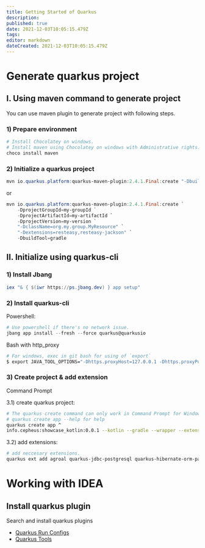 ```yaml
---
title: Getting Started of Quarkus
description: 
published: true
date: 2021-12-03T10:05:15.479Z
tags: 
editor: markdown
dateCreated: 2021-12-03T10:05:15.479Z
---
```


# Generate quarkus project

## I. Using maven command to generate project
You can use maven plugin to generate project with following steps.

### 1) Prepare environment
```powershell
# Install Chocolatey on windows.
# Install maven using Chocolatey on windows with Administrative rights.
choco install maven
```

### 2) Initialize a quarkus project
```powershell
mvn io.quarkus.platform:quarkus-maven-plugin:2.4.1.Final:create "-DbuildTool=gradle" "-Dextensions=resteasy,resteasy-jackson"
```
or
```powershell
mvn io.quarkus.platform:quarkus-maven-plugin:2.4.1.Final:create `
    -DprojectGroupId=my-groupId `
    -DprojectArtifactId=my-artifactId `
    -DprojectVersion=my-version `
    "-DclassName=org.my.group.MyResource" `
    "-Dextensions=resteasy,resteasy-jackson" `
    -DbuildTool=gradle
```

## II. Initialize using quarkus-cli

### 1) Install Jbang
```powershell
iex "& { $(iwr https://ps.jbang.dev) } app setup"
```

### 2) Install quarkus-cli

Powershell:
```powershell
# Use powershell if there's no network issue.
jbang app install --fresh --force quarkus@quarkusio
```

Bash with http_proxy
```bash
# For windows, exec in git bash for using of `export`
$ export JAVA_TOOL_OPTIONS="-Dhttps.proxyHost=127.0.0.1 -Dhttps.proxyPort=1080" && jbang app install --fresh --force quarkus@quarkusio
```

### 3) Create project & add extension

Command Prompt

3.1) create quarkus project:
```bash
# The quarkus create command can only work in Command Prompt for Windows
# quarkus create app --help for help
quarkus create app ^
info.cepheus:showcase_kotlin:0.0.1 --kotlin --gradle --wrapper --extension=resteasy,resteasy-jackson
```

3.2) add extensions:
```bash
# add neccesary extensions.
quarkus ext add agroal quarkus-jdbc-postgresql quarkus-hibernate-orm-panache-kotlin flyway smallrye-openapi
```

# Working with IDEA

## Install quarkus plugin

Search and install quarkus plugins

- [Quarkus Run Configs](https://plugins.jetbrains.com/plugin/14242-quarkus-run-configs)
- [Quarkus Tools](https://plugins.jetbrains.com/plugin/13234-quarkus-tools)